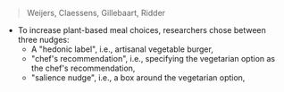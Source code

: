 >Weijers, Claessens, Gillebaart, Ridder
- To increase plant-based meal choices, researchers chose between three nudges:
	- A "hedonic label", i.e., artisanal vegetable burger,
	- "chef's recommendation", i.e., specifying the vegetarian option as the chef's recommendation,
	- "salience nudge", i.e., a box around the vegetarian option,
